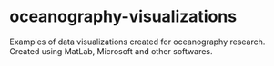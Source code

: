 # oceanography-visualizations
Examples of data visualizations created for oceanography research. Created using MatLab, Microsoft and other softwares.
